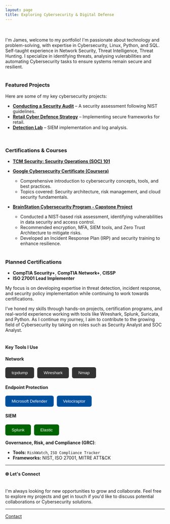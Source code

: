 ```yaml
---
layout: page
title: Exploring Cybersecurity & Digital Defense
---
```


<br><br>
I'm James, welcome to my portfolio! I'm passionate about technology and problem-solving, with expertise in Cybersecurity, Linux, Python, and SQL. Self-taught experience in Network Security, Threat Intelligence, Threat Hunting. I specialize in identifying threats, analysing vulerabilities and automating Cybersecurity tasks to ensure systems remain secure and resilient. 
<br><br>

### **Featured Projects**  
Here are some of my key cybersecurity projects:  

- **[Conducting a Security Audit](https://github.com/JKopal101/Conducting-a-Security-Audit)** – A security assessment following NIST guidelines.  
- **[Retail Cyber Defence Strategy](https://github.com/JKopal101/Retail-Cyber-Defence-Strategy)** – Implementing secure frameworks for retail.  
- **[Detection Lab](https://github.com/JKopal101/Detection-Lab)** – SIEM implementation and log analysis.  
<br>

### **Certifications & Courses** 

- **[TCM Security: Security Operations (SOC) 101](https://tcm-sec.com/)**  
  
- **[Google Cybersecurity Certificate (Coursera)](https://www.coursera.org/)**  
  - Comprehensive introduction to cybersecurity concepts, tools, and best practices.  
  - Topics covered: Security architecture, risk management, and cloud security fundamentals.  

- **[BrainStation Cybersecurity Program - Capstone Project](https://brainstation.io/)**  
  - Conducted a NIST-based risk assessment, identifying vulnerabilities in data security and access control.
  - Recommended encryption, MFA, SIEM tools, and Zero Trust Architecture to mitigate risks.
  - Developed an Incident Response Plan (IRP) and security training to enhance resilience.

  <br>

### **Planned Certifications** 

- **CompTIA Security+**, **CompTIA Network+**, **CISSP**  
- **ISO 27001 Lead Implementer**  

My focus is on developing expertise in threat detection, incident response, and security policy implementation while continuing to work towards certifications.

I’ve honed my skills through hands-on projects, certification programs, and real-world experience working with tools like Wireshark, Splunk, Suricata, and Python. As I continue my journey, I aim to contribute to the growing field of Cybersecurity by taking on roles such as Security Analyst and SOC Analyst.
<br><br>

#### **Key Tools I Use**

<h4>Network</h4>
<div style="display: flex; gap: 10px; flex-wrap: wrap;">
  <button style="padding: 10px 20px; border: none; background-color: #333; color: white; border-radius: 6px; cursor: default;">tcpdump</button>
  <button style="padding: 10px 20px; border: none; background-color: #333; color: white; border-radius: 6px; cursor: default;">Wireshark</button>
  <button style="padding: 10px 20px; border: none; background-color: #333; color: white; border-radius: 6px; cursor: default;">Nmap</button>
</div>

<h4>Endpoint Protection</h4>
<div style="display: flex; gap: 10px; flex-wrap: wrap;">
  <button style="padding: 10px 20px; border: none; background-color: #00509E; color: white; border-radius: 6px; cursor: default;">Microsoft Defender</button>
  <button style="padding: 10px 20px; border: none; background-color: #00509E; color: white; border-radius: 6px; cursor: default;">Velociraptor</button>
</div>

<h4>SIEM</h4>
<div style="display: flex; gap: 10px; flex-wrap: wrap;">
  <button style="padding: 10px 20px; border: none; background-color: #006400; color: white; border-radius: 6px; cursor: default;">Splunk</button>
  <button style="padding: 10px 20px; border: none; background-color: #006400; color: white; border-radius: 6px; cursor: default;">Elastic</button>
</div>

**Governance, Risk, and Compliance (GRC)**:
- **Tools:** `RiskWatch`, `ISO Compliance Tracker`  
- **Frameworks:** NIST, ISO 27001, MITRE ATT&CK 


<!--**Network**:
- `tcpdump`, `Wireshark`, `Nmap`

**Endpoint Protection**:
- `Microsoft Defender for Endpoint`, `Velociraptor`

**SIEM**:
- `Splunk`, `Elastic`

**Governance, Risk, and Compliance (GRC)**:
- **Tools:** `RiskWatch`, `ISO Compliance Tracker`  
- **Frameworks:** NIST, ISO 27001, MITRE ATT&CK  
<br>--->


---

#### 🌐 **Let's Connect**
<br>
I'm always looking for new opportunities to grow and collaborate. Feel free to explore my projects and get in touch if you'd like to discuss potential collaborations or Cybersecurity solutions.

---
[Contact](contact.md)  

              
